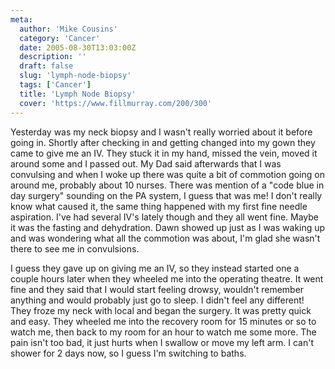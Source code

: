 ```yaml
---
meta:
  author: 'Mike Cousins'
  category: 'Cancer'
  date: 2005-08-30T13:03:00Z
  description: ''
  draft: false
  slug: 'lymph-node-biopsy'
  tags: ['Cancer']
  title: 'Lymph Node Biopsy'
  cover: 'https://www.fillmurray.com/200/300'
---
```


Yesterday was my neck biopsy and I wasn't really worried about it before going
in. Shortly after checking in and getting changed into my gown they came to give
me an IV. They stuck it in my hand, missed the vein, moved it around some and I
passed out. My Dad said afterwards that I was convulsing and when I woke up
there was quite a bit of commotion going on around me, probably about 10 nurses.
There was mention of a "code blue in day surgery" sounding on the PA system, I
guess that was me! I don't really know what caused it, the same thing happened
with my first fine needle aspiration. I've had several IV's lately though and
they all went fine. Maybe it was the fasting and dehydration. Dawn showed up
just as I was waking up and was wondering what all the commotion was about, I'm
glad she wasn't there to see me in convulsions.

I guess they gave up on giving me an IV, so they instead started one a couple
hours later when they wheeled me into the operating theatre. It went fine and
they said that I would start feeling drowsy, wouldn't remember anything and
would probably just go to sleep. I didn't feel any different! They froze my neck
with local and began the surgery. It was pretty quick and easy. They wheeled me
into the recovery room for 15 minutes or so to watch me, then back to my room
for an hour to watch me some more. The pain isn't too bad, it just hurts when I
swallow or move my left arm. I can't shower for 2 days now, so I guess I'm
switching to baths.

